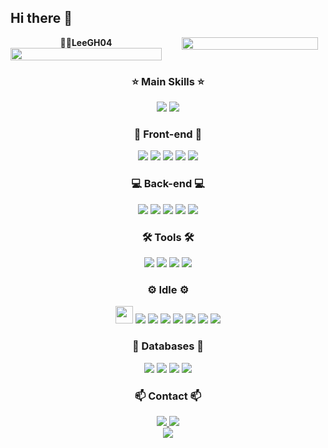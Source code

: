 ## Hi there 👋


<div align="center">

<div style="display: flex; justify-content: space-between; align-items: flex-start;">
  <!-- 왼쪽 섹션 -->
  <div style="width: 48%">
<h7><b>👨‍💻LeeGH04</b></h7>
    <img width="100%" src="https://github-readme-stats.vercel.app/api?username=LeeGH04&show_icons=true&theme=github_dark&include_all_commits=true&count_private=true"/>
  </div>

  <!-- 오른쪽 섹션 -->
  <div style="width: 48%">
    <img width="95%" src="https://github-readme-stats.vercel.app/api/top-langs/?username=LeeGH04&layout=compact&theme=github_dark"/>
  </div>
</div>

[//]: # ([![GitHub stats]&#40;https://github-readme-stats.vercel.app/api?username=LeeGH04&show_icons=true&theme=github_dark&#41;]&#40;https://github.com/LeeGH04&#41;)

### ⭐ Main Skills ⭐
<img src="https://img.shields.io/badge/React-20232A?style=for-the-badge&logo=react&logoColor=61DAFB"/>
<img src="https://img.shields.io/badge/Rust-000000?style=for-the-badge&logo=rust&logoColor=white"/>

### 🎨 Front-end 🎨
<img src="https://img.shields.io/badge/React-20232A?style=for-the-badge&logo=react&logoColor=61DAFB"/>
<img src="https://img.shields.io/badge/HTML5-E34F26?style=for-the-badge&logo=html5&logoColor=white"/>
<img src="https://img.shields.io/badge/CSS3-1572B6?style=for-the-badge&logo=css3&logoColor=white"/>
<img src="https://img.shields.io/badge/JavaScript-F7DF1E?style=for-the-badge&logo=javascript&logoColor=black"/>
<img src="https://img.shields.io/badge/TypeScript-007ACC?style=for-the-badge&logo=typescript&logoColor=white"/>

### 💻 Back-end 💻
<img src="https://img.shields.io/badge/Java-ED8B00?style=for-the-badge&logo=openjdk&logoColor=white"/>
<img src="https://img.shields.io/badge/C++-00599C?style=for-the-badge&logo=c%2B%2B&logoColor=white"/>
<img src="https://img.shields.io/badge/.net-512BD4?style=for-the-badge&logo=dotnet&logoColor=white"/>
<img src="https://img.shields.io/badge/Python-3776AB?style=for-the-badge&logo=python&logoColor=white"/>
<img src="https://img.shields.io/badge/Rust-000000?style=for-the-badge&logo=rust&logoColor=white"/>

### 🛠️ Tools 🛠
<img src="https://img.shields.io/badge/Git-F05032?style=for-the-badge&logo=git&logoColor=white"/>
<img src="https://img.shields.io/badge/GitHub-181717?style=for-the-badge&logo=github&logoColor=white"/>
<img src="https://img.shields.io/badge/Notion-000000?style=for-the-badge&logo=notion&logoColor=white"/>
<img src="https://img.shields.io/badge/Figma-F24E1E?style=for-the-badge&logo=figma&logoColor=white"/>

### ⚙️ Idle ⚙️
<img src="https://skillicons.dev/icons?i=vscode" height="28"/>
<img src="https://img.shields.io/badge/WebStorm-000000?style=for-the-badge&logo=webstorm&logoColor=white"/>
<img src="https://img.shields.io/badge/IntelliJ_IDEA-000000?style=for-the-badge&logo=intellijidea&logoColor=white"/>
<img src="https://img.shields.io/badge/PyCharm-000000?style=for-the-badge&logo=pycharm&logoColor=white"/>
<img src="https://img.shields.io/badge/CLion-000000?style=for-the-badge&logo=clion&logoColor=white"/>
<img src="https://img.shields.io/badge/Rider-000000?style=for-the-badge&logo=rider&logoColor=white"/>
<img src="https://img.shields.io/badge/RustRover-000000?style=for-the-badge&logo=jetbrains&logoColor=white"/>
<img src="https://img.shields.io/badge/DataGrip-000000?style=for-the-badge&logo=datagrip&logoColor=white"/>

### 💾 Databases 💾
<img src="https://img.shields.io/badge/Oracle-F80000?style=for-the-badge&logo=oracle&logoColor=white"/>
<img src="https://img.shields.io/badge/MySQL-4479A1?style=for-the-badge&logo=mysql&logoColor=white"/>
<img src="https://img.shields.io/badge/SQLite-003B57?style=for-the-badge&logo=sqlite&logoColor=white"/>
<img src="https://img.shields.io/badge/PostgreSQL-4169E1?style=for-the-badge&logo=postgresql&logoColor=white"/>



[//]: # (![Top Langs]&#40;https://github-readme-stats.vercel.app/api/top-langs/?username=LeeGH04&layout=compact&theme=github_dark&#41;)


### 📫 Contact 📫
<a href="mailto:git_hub_i@icloud.com">
   <img src="https://img.shields.io/badge/iCloud-3693F3?style=for-the-badge&logo=iCloud&logoColor=white"/>
</a>
<a href="https://www.instagram.com/g.__.h_04">
   <img src="https://img.shields.io/badge/Instagram-E4405F?style=for-the-badge&logo=Instagram&logoColor=white"/>
</a>
<div></div>
<img src="https://visitor-badge.laobi.icu/badge?page_id=LeeGH04.LeeGH04"/>


</div>